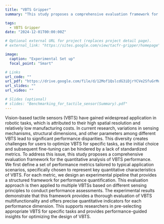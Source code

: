 ```yaml
---
title: "VBTS Gripper"
summary: "This study proposes a comprehensive evaluation framework for quantitatively analyzing VBTS performance, addressing challenges from varying sensing mechanisms and structures. We define key performance metrics relevant to application scenarios and design an experimental pipeline for structured assessment. Applying this framework to multiple VBTSs demonstrates its effectiveness in evaluating multifunctionality and providing precise quantitative indicators. This helps researchers select suitable VBTSs and optimize their design for specific tasks."

tags:
  - VBTS Gripper
date: "2024-12-01T00:00:00Z"

# Optional external URL for project (replaces project detail page).
# external_link: "https://sites.google.com/view/tacfr-gripper/homepage"

image:
  caption: "Experimental Set up"
  focal_point: "Smart"

# Links
url_code: ""
url_pdf: "https://drive.google.com/file/d/12Mof1QslcdG3iDjrYCVe2SfuGrMu_Qlf/view?usp=sharing"
url_slides: ""
url_video: ""

# Slides (optional)
# slides: "Benchmarking_for_tactile_sensor(Summary).pdf"
---
```


Vision-based tactile sensors (VBTS) have gained widespread application in robotic tasks, which is attributed to their high spatial resolution and relatively low manufacturing costs. In current research, variations in sensing mechanisms, structural dimensions, and other parameters among different VBTS lead to significant performance disparities. This diversity creates challenges for users to optimize VBTS for specific tasks, as the initial choice and subsequent fine-tuning can be hindered by a lack of standardized metrics. To address this issue, this study proposes a comprehensive evaluation framework for the quantitative analysis of VBTS performance. We first define a set of performance metrics tailored to typical application scenarios, specifically chosen to represent key quantitative characteristics of VBTS. For each metric, we design an experimental pipeline that provides a structured framework for performance quantification. This evaluation approach is then applied to multiple VBTSs based on different sensing principles to conduct performance assessments. The experimental results demonstrate that this framework provides a thorough evaluation of VBTS multifunctionality and offers precise quantitative indicators for each performance dimension. This supports researchers in pre-selecting appropriate VBTS for specific tasks and provides performance-guided insights for optimizing the design of VBTS.
